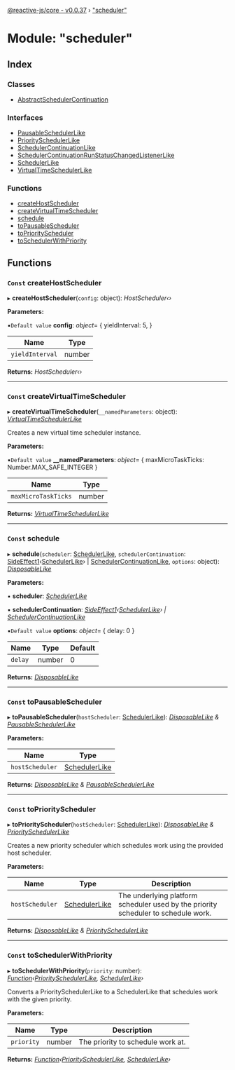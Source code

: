 [@reactive-js/core - v0.0.37](../README.md) › ["scheduler"](_scheduler_.md)

# Module: "scheduler"

## Index

### Classes

* [AbstractSchedulerContinuation](../classes/_scheduler_.abstractschedulercontinuation.md)

### Interfaces

* [PausableSchedulerLike](../interfaces/_scheduler_.pausableschedulerlike.md)
* [PrioritySchedulerLike](../interfaces/_scheduler_.priorityschedulerlike.md)
* [SchedulerContinuationLike](../interfaces/_scheduler_.schedulercontinuationlike.md)
* [SchedulerContinuationRunStatusChangedListenerLike](../interfaces/_scheduler_.schedulercontinuationrunstatuschangedlistenerlike.md)
* [SchedulerLike](../interfaces/_scheduler_.schedulerlike.md)
* [VirtualTimeSchedulerLike](../interfaces/_scheduler_.virtualtimeschedulerlike.md)

### Functions

* [createHostScheduler](_scheduler_.md#const-createhostscheduler)
* [createVirtualTimeScheduler](_scheduler_.md#const-createvirtualtimescheduler)
* [schedule](_scheduler_.md#const-schedule)
* [toPausableScheduler](_scheduler_.md#const-topausablescheduler)
* [toPriorityScheduler](_scheduler_.md#const-topriorityscheduler)
* [toSchedulerWithPriority](_scheduler_.md#const-toschedulerwithpriority)

## Functions

### `Const` createHostScheduler

▸ **createHostScheduler**(`config`: object): *HostScheduler‹›*

**Parameters:**

▪`Default value`  **config**: *object*= {
    yieldInterval: 5,
  }

Name | Type |
------ | ------ |
`yieldInterval` | number |

**Returns:** *HostScheduler‹›*

___

### `Const` createVirtualTimeScheduler

▸ **createVirtualTimeScheduler**(`__namedParameters`: object): *[VirtualTimeSchedulerLike](../interfaces/_scheduler_.virtualtimeschedulerlike.md)*

Creates a new virtual time scheduler instance.

**Parameters:**

▪`Default value`  **__namedParameters**: *object*= { maxMicroTaskTicks: Number.MAX_SAFE_INTEGER }

Name | Type |
------ | ------ |
`maxMicroTaskTicks` | number |

**Returns:** *[VirtualTimeSchedulerLike](../interfaces/_scheduler_.virtualtimeschedulerlike.md)*

___

### `Const` schedule

▸ **schedule**(`scheduler`: [SchedulerLike](../interfaces/_scheduler_.schedulerlike.md), `schedulerContinuation`: [SideEffect1](_functions_.md#sideeffect1)‹[SchedulerLike](../interfaces/_scheduler_.schedulerlike.md)› | [SchedulerContinuationLike](../interfaces/_scheduler_.schedulercontinuationlike.md), `options`: object): *[DisposableLike](../interfaces/_disposable_.disposablelike.md)*

**Parameters:**

▪ **scheduler**: *[SchedulerLike](../interfaces/_scheduler_.schedulerlike.md)*

▪ **schedulerContinuation**: *[SideEffect1](_functions_.md#sideeffect1)‹[SchedulerLike](../interfaces/_scheduler_.schedulerlike.md)› | [SchedulerContinuationLike](../interfaces/_scheduler_.schedulercontinuationlike.md)*

▪`Default value`  **options**: *object*= { delay: 0 }

Name | Type | Default |
------ | ------ | ------ |
`delay` | number | 0 |

**Returns:** *[DisposableLike](../interfaces/_disposable_.disposablelike.md)*

___

### `Const` toPausableScheduler

▸ **toPausableScheduler**(`hostScheduler`: [SchedulerLike](../interfaces/_scheduler_.schedulerlike.md)): *[DisposableLike](../interfaces/_disposable_.disposablelike.md) & [PausableSchedulerLike](../interfaces/_scheduler_.pausableschedulerlike.md)*

**Parameters:**

Name | Type |
------ | ------ |
`hostScheduler` | [SchedulerLike](../interfaces/_scheduler_.schedulerlike.md) |

**Returns:** *[DisposableLike](../interfaces/_disposable_.disposablelike.md) & [PausableSchedulerLike](../interfaces/_scheduler_.pausableschedulerlike.md)*

___

### `Const` toPriorityScheduler

▸ **toPriorityScheduler**(`hostScheduler`: [SchedulerLike](../interfaces/_scheduler_.schedulerlike.md)): *[DisposableLike](../interfaces/_disposable_.disposablelike.md) & [PrioritySchedulerLike](../interfaces/_scheduler_.priorityschedulerlike.md)*

Creates a new priority scheduler which schedules work using the provided
host scheduler.

**Parameters:**

Name | Type | Description |
------ | ------ | ------ |
`hostScheduler` | [SchedulerLike](../interfaces/_scheduler_.schedulerlike.md) | The underlying platform scheduler used by the priority scheduler to schedule work.  |

**Returns:** *[DisposableLike](../interfaces/_disposable_.disposablelike.md) & [PrioritySchedulerLike](../interfaces/_scheduler_.priorityschedulerlike.md)*

___

### `Const` toSchedulerWithPriority

▸ **toSchedulerWithPriority**(`priority`: number): *[Function](_functions_.md#function)‹[PrioritySchedulerLike](../interfaces/_scheduler_.priorityschedulerlike.md), [SchedulerLike](../interfaces/_scheduler_.schedulerlike.md)›*

Converts a PrioritySchedulerLike to a SchedulerLike that schedules work with the given priority.

**Parameters:**

Name | Type | Description |
------ | ------ | ------ |
`priority` | number | The priority to schedule work at.  |

**Returns:** *[Function](_functions_.md#function)‹[PrioritySchedulerLike](../interfaces/_scheduler_.priorityschedulerlike.md), [SchedulerLike](../interfaces/_scheduler_.schedulerlike.md)›*
